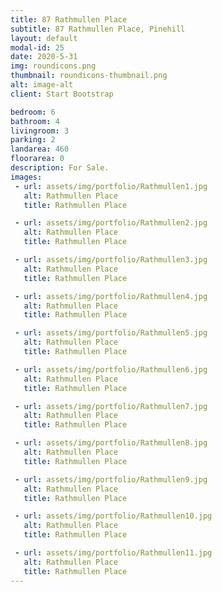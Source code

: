 ```yaml
---
title: 87 Rathmullen Place
subtitle: 87 Rathmullen Place, Pinehill
layout: default
modal-id: 25
date: 2020-5-31
img: roundicons.png
thumbnail: roundicons-thumbnail.png
alt: image-alt
client: Start Bootstrap

bedroom: 6
bathroom: 4
livingroom: 3
parking: 2
landarea: 460
floorarea: 0
description: For Sale.
images:
 - url: assets/img/portfolio/Rathmullen1.jpg
   alt: Rathmullen Place
   title: Rathmullen Place

 - url: assets/img/portfolio/Rathmullen2.jpg
   alt: Rathmullen Place
   title: Rathmullen Place

 - url: assets/img/portfolio/Rathmullen3.jpg
   alt: Rathmullen Place
   title: Rathmullen Place

 - url: assets/img/portfolio/Rathmullen4.jpg
   alt: Rathmullen Place
   title: Rathmullen Place

 - url: assets/img/portfolio/Rathmullen5.jpg
   alt: Rathmullen Place
   title: Rathmullen Place

 - url: assets/img/portfolio/Rathmullen6.jpg
   alt: Rathmullen Place
   title: Rathmullen Place

 - url: assets/img/portfolio/Rathmullen7.jpg
   alt: Rathmullen Place
   title: Rathmullen Place

 - url: assets/img/portfolio/Rathmullen8.jpg
   alt: Rathmullen Place
   title: Rathmullen Place

 - url: assets/img/portfolio/Rathmullen9.jpg
   alt: Rathmullen Place
   title: Rathmullen Place

 - url: assets/img/portfolio/Rathmullen10.jpg
   alt: Rathmullen Place
   title: Rathmullen Place

 - url: assets/img/portfolio/Rathmullen11.jpg
   alt: Rathmullen Place
   title: Rathmullen Place
---
```

